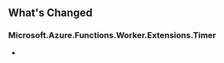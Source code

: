 ## What's Changed

<!-- Please add your release notes in the following format:
- My change description (#PR/#issue)
-->

### Microsoft.Azure.Functions.Worker.Extensions.Timer <version>

- <entry>
